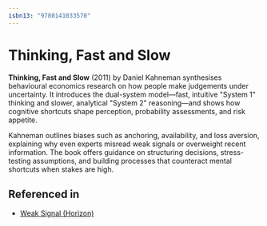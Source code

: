 ```yaml
---
isbn13: "9780141033570"
---
```


# Thinking, Fast and Slow

**Thinking, Fast and Slow** (2011) by Daniel Kahneman synthesises behavioural economics research on how people make judgements under uncertainty. It introduces the dual-system model—fast, intuitive "System 1" thinking and slower, analytical "System 2" reasoning—and shows how cognitive shortcuts shape perception, probability assessments, and risk appetite.

Kahneman outlines biases such as anchoring, availability, and loss aversion, explaining why even experts misread weak signals or overweight recent information. The book offers guidance on structuring decisions, stress-testing assumptions, and building processes that counteract mental shortcuts when stakes are high.

## Referenced in

- [Weak Signal (Horizon)](/strategies/positional/weak-signal-horizon)
